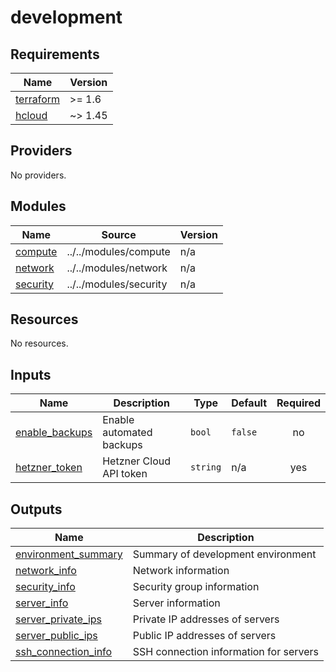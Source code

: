 # development

<!-- BEGIN_TF_DOCS -->
## Requirements

| Name | Version |
|------|---------|
| <a name="requirement_terraform"></a> [terraform](#requirement\_terraform) | >= 1.6 |
| <a name="requirement_hcloud"></a> [hcloud](#requirement\_hcloud) | ~> 1.45 |

## Providers

No providers.

## Modules

| Name | Source | Version |
|------|--------|---------|
| <a name="module_compute"></a> [compute](#module\_compute) | ../../modules/compute | n/a |
| <a name="module_network"></a> [network](#module\_network) | ../../modules/network | n/a |
| <a name="module_security"></a> [security](#module\_security) | ../../modules/security | n/a |

## Resources

No resources.

## Inputs

| Name | Description | Type | Default | Required |
|------|-------------|------|---------|:--------:|
| <a name="input_enable_backups"></a> [enable\_backups](#input\_enable\_backups) | Enable automated backups | `bool` | `false` | no |
| <a name="input_hetzner_token"></a> [hetzner\_token](#input\_hetzner\_token) | Hetzner Cloud API token | `string` | n/a | yes |

## Outputs

| Name | Description |
|------|-------------|
| <a name="output_environment_summary"></a> [environment\_summary](#output\_environment\_summary) | Summary of development environment |
| <a name="output_network_info"></a> [network\_info](#output\_network\_info) | Network information |
| <a name="output_security_info"></a> [security\_info](#output\_security\_info) | Security group information |
| <a name="output_server_info"></a> [server\_info](#output\_server\_info) | Server information |
| <a name="output_server_private_ips"></a> [server\_private\_ips](#output\_server\_private\_ips) | Private IP addresses of servers |
| <a name="output_server_public_ips"></a> [server\_public\_ips](#output\_server\_public\_ips) | Public IP addresses of servers |
| <a name="output_ssh_connection_info"></a> [ssh\_connection\_info](#output\_ssh\_connection\_info) | SSH connection information for servers |
<!-- END_TF_DOCS -->
